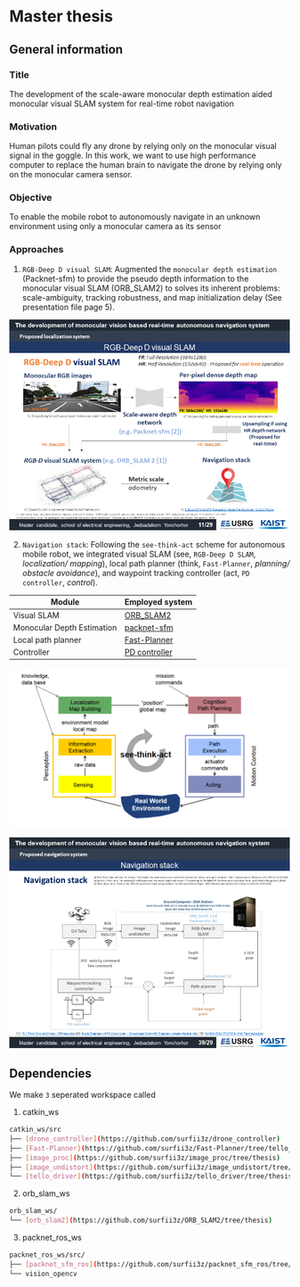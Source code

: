 # Master thesis
## General information
### Title
The development of the scale-aware monocular depth estimation aided monocular visual SLAM system for real-time robot navigation

### Motivation
Human pilots could fly any drone by relying only on the monocular visual signal in the goggle. In this work, we want to use high performance computer to replace the human brain to navigate the drone by relying only on the monocular camera sensor.

### Objective
To enable the mobile robot to autonomously navigate in an unknown environment using only a monocular camera as its sensor

### Approaches
1) `RGB-Deep D visual SLAM`: Augmented the `monocular depth estimation` (Packnet-sfm) to provide the pseudo depth information to the monocular visual SLAM (ORB_SLAM2) to solves its inherent problems: scale-ambiguity, tracking robustness, and map initialization delay (See presentation file page 5).

![RGB_Deep_D_visual_SLAM](https://github.com/surfii3z/jy_master_thesis/blob/main/media/RGB_Deep_D_visual_SLAM.png)

2) `Navigation stack`: Following the `see-think-act` scheme for autonomous mobile robot, we integrated visual SLAM (see, `RGB-Deep D SLAM`, _localization/ mapping_), local path planner (think, `Fast-Planner`, _planning/ obstacle avoidance_), and waypoint tracking controller (act, `PD controller`, _control_).

Module | Employed system
------------ | -------------
Visual SLAM | [ORB_SLAM2](https://github.com/raulmur/ORB_SLAM2)
Monocular Depth Estimation | [packnet-sfm](https://github.com/TRI-ML/packnet-sfm)
Local path planner | [Fast-Planner](https://github.com/HKUST-Aerial-Robotics/Fast-Planner)
Controller | [PD controller](https://github.com/surfii3z/drone_controller/tree/thesis)

![see_think_act](https://github.com/surfii3z/jy_master_thesis/blob/main/media/see_think_act.png)

![Navigation_stack](https://github.com/surfii3z/jy_master_thesis/blob/main/media/Navigation_stack.png)

## Dependencies
We make `3` seperated workspace called 
1) catkin_ws
```bash
catkin_ws/src
├── [drone_controller](https://github.com/surfii3z/drone_controller)
├── [Fast-Planner](https://github.com/surfii3z/Fast-Planner/tree/tello_thesis)
├── [image_proc](https://github.com/surfii3z/image_proc/tree/thesis)
├── [image_undistort](https://github.com/surfii3z/image_undistort/tree/thesis)
└── [tello_driver](https://github.com/surfii3z/tello_driver/tree/thesis)
```
2) orb_slam_ws

```bash
orb_slam_ws/
└── [orb_slam2](https://github.com/surfii3z/ORB_SLAM2/tree/thesis)
````

3) packnet_ros_ws

```bash
packnet_ros_ws/src/
├── [packnet_sfm_ros](https://github.com/surfii3z/packnet_sfm_ros/tree/master)
└── vision_opencv
```
